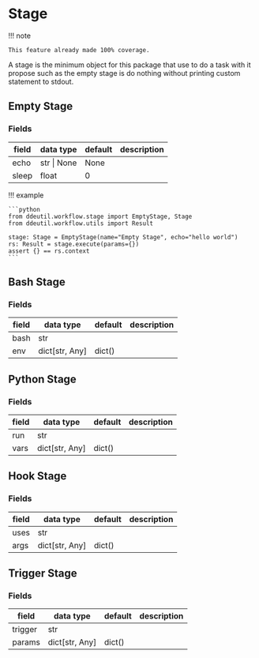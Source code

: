 # Stage

!!! note

    This feature already made 100% coverage.

A stage is the minimum object for this package that use to do a task with it
propose such as the empty stage is do nothing without printing custom statement
to stdout.

## Empty Stage

### Fields

| field | data type   | default | description |
|-------|-------------|---------|-------------|
| echo  | str \| None | None    |             |
| sleep | float       | 0       |             |

!!! example

    ```python
    from ddeutil.workflow.stage import EmptyStage, Stage
    from ddeutil.workflow.utils import Result

    stage: Stage = EmptyStage(name="Empty Stage", echo="hello world")
    rs: Result = stage.execute(params={})
    assert {} == rs.context
    ```

## Bash Stage

### Fields

| field   | data type      | default | description |
|---------|----------------|---------|-------------|
| bash    | str            |         |             |
| env     | dict[str, Any] | dict()  |             |

## Python Stage

### Fields

| field | data type      | default | description |
|-------|----------------|---------|-------------|
| run   | str            |         |             |
| vars  | dict[str, Any] | dict()  |             |

## Hook Stage

### Fields

| field  | data type           | default | description |
|--------|---------------------|---------|-------------|
| uses   | str                 |         |             |
| args   | dict[str, Any]      | dict()  |             |

## Trigger Stage

### Fields

| field     | data type      | default | description |
|-----------|----------------|---------|-------------|
| trigger   | str            |         |             |
| params    | dict[str, Any] | dict()  |             |

